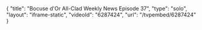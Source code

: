 {
    "title": "Bocuse d'Or All-Clad Weekly News Episode 37",
    "type": "solo",
    "layout": "iframe-static",
    "videoId": "6287424",
    "url": "\/tvpembed\/6287424"
}